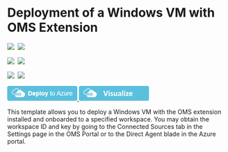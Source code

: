 # Deployment of a Windows VM with OMS Extension

<IMG SRC="https://azurequickstartsservice.blob.core.windows.net/badges/201-oms-extension-windows-vm/PublicLastTestDate.svg" />&nbsp;
<IMG SRC="https://azurequickstartsservice.blob.core.windows.net/badges/201-oms-extension-windows-vm/PublicDeployment.svg" />&nbsp;

<IMG SRC="https://azurequickstartsservice.blob.core.windows.net/badges/201-oms-extension-windows-vm/FairfaxLastTestDate.svg" />&nbsp;
<IMG SRC="https://azurequickstartsservice.blob.core.windows.net/badges/201-oms-extension-windows-vm/FairfaxDeployment.svg" />&nbsp;

<IMG SRC="https://azurequickstartsservice.blob.core.windows.net/badges/201-oms-extension-windows-vm/BestPracticeResult.svg" />&nbsp;
<IMG SRC="https://azurequickstartsservice.blob.core.windows.net/badges/201-oms-extension-windows-vm/CredScanResult.svg" />&nbsp;

<a href="https://portal.azure.com/#create/Microsoft.Template/uri/https%3A%2F%2Fraw.githubusercontent.com%2FAzure%2Fazure-quickstart-templates%2Fmaster%2F201-oms-extension-windows-vm%2Fazuredeploy.json" target="_blank">
    <img src="https://raw.githubusercontent.com/Azure/azure-quickstart-templates/master/1-CONTRIBUTION-GUIDE/images/deploytoazure.png"/>
</a>
<a href="http://armviz.io/#/?load=https%3A%2F%2Fraw.githubusercontent.com%2FAzure%2Fazure-quickstart-templates%2Fmaster%2F201-oms-extension-windows-vm%2Fazuredeploy.json" target="_blank">
    <img src="https://raw.githubusercontent.com/Azure/azure-quickstart-templates/master/1-CONTRIBUTION-GUIDE/images/visualizebutton.png"/>
</a>

This template allows you to deploy a Windows VM with the OMS extension installed and onboarded to a specified workspace. You may obtain the workspace ID and key by going to the Connected Sources tab in the Settings page in the OMS Portal or to the Direct Agent blade in the Azure portal.

